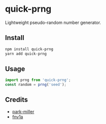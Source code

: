 # quick-prng

Lightweight pseudo-random number generator.

## Install

```sh
npm install quick-prng
yarn add quick-prng
```

## Usage

```js
import prng from 'quick-prng';
const random = prng('seed');
```

## Credits

- [park-miller](https://github.com/sindresorhus/park-miller)
- [fnv1a](https://github.com/sindresorhus/fnv1a)